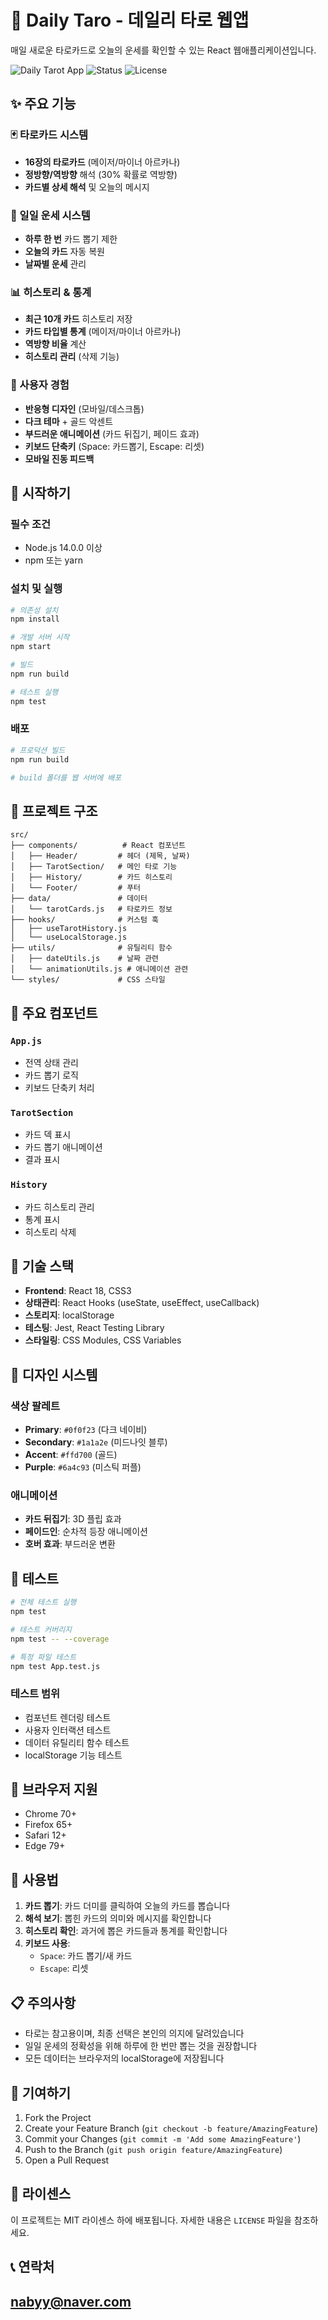 # 🔮 Daily Taro - 데일리 타로 웹앱

매일 새로운 타로카드로 오늘의 운세를 확인할 수 있는 React 웹애플리케이션입니다.

![Daily Tarot App](https://img.shields.io/badge/React-18.2.0-blue)
![Status](https://img.shields.io/badge/Status-Complete-green)
![License](https://img.shields.io/badge/License-MIT-yellow)

## ✨ 주요 기능

### 🃏 타로카드 시스템
- **16장의 타로카드** (메이저/마이너 아르카나)
- **정방향/역방향** 해석 (30% 확률로 역방향)
- **카드별 상세 해석** 및 오늘의 메시지

### 📅 일일 운세 시스템
- **하루 한 번** 카드 뽑기 제한
- **오늘의 카드** 자동 복원
- **날짜별 운세** 관리

### 📊 히스토리 & 통계
- **최근 10개 카드** 히스토리 저장
- **카드 타입별 통계** (메이저/마이너 아르카나)
- **역방향 비율** 계산
- **히스토리 관리** (삭제 기능)

### 🎨 사용자 경험
- **반응형 디자인** (모바일/데스크톱)
- **다크 테마** + 골드 악센트
- **부드러운 애니메이션** (카드 뒤집기, 페이드 효과)
- **키보드 단축키** (Space: 카드뽑기, Escape: 리셋)
- **모바일 진동 피드백**

## 🚀 시작하기

### 필수 조건
- Node.js 14.0.0 이상
- npm 또는 yarn

### 설치 및 실행

```bash
# 의존성 설치
npm install

# 개발 서버 시작
npm start

# 빌드
npm run build

# 테스트 실행
npm test
```

### 배포
```bash
# 프로덕션 빌드
npm run build

# build 폴더를 웹 서버에 배포
```

## 📁 프로젝트 구조

```
src/
├── components/          # React 컴포넌트
│   ├── Header/         # 헤더 (제목, 날짜)
│   ├── TarotSection/   # 메인 타로 기능
│   ├── History/        # 카드 히스토리
│   └── Footer/         # 푸터
├── data/               # 데이터
│   └── tarotCards.js   # 타로카드 정보
├── hooks/              # 커스텀 훅
│   ├── useTarotHistory.js
│   └── useLocalStorage.js
├── utils/              # 유틸리티 함수
│   ├── dateUtils.js    # 날짜 관련
│   └── animationUtils.js # 애니메이션 관련
└── styles/             # CSS 스타일
```

## 🎯 주요 컴포넌트

### `App.js`
- 전역 상태 관리
- 카드 뽑기 로직
- 키보드 단축키 처리

### `TarotSection`
- 카드 덱 표시
- 카드 뽑기 애니메이션
- 결과 표시

### `History`
- 카드 히스토리 관리
- 통계 표시
- 히스토리 삭제

## 🔧 기술 스택

- **Frontend**: React 18, CSS3
- **상태관리**: React Hooks (useState, useEffect, useCallback)
- **스토리지**: localStorage
- **테스팅**: Jest, React Testing Library
- **스타일링**: CSS Modules, CSS Variables

## 🎨 디자인 시스템

### 색상 팔레트
- **Primary**: `#0f0f23` (다크 네이비)
- **Secondary**: `#1a1a2e` (미드나잇 블루)
- **Accent**: `#ffd700` (골드)
- **Purple**: `#6a4c93` (미스틱 퍼플)

### 애니메이션
- **카드 뒤집기**: 3D 플립 효과
- **페이드인**: 순차적 등장 애니메이션
- **호버 효과**: 부드러운 변환

## 🧪 테스트

```bash
# 전체 테스트 실행
npm test

# 테스트 커버리지
npm test -- --coverage

# 특정 파일 테스트
npm test App.test.js
```

### 테스트 범위
- 컴포넌트 렌더링 테스트
- 사용자 인터랙션 테스트
- 데이터 유틸리티 함수 테스트
- localStorage 기능 테스트

## 📱 브라우저 지원

- Chrome 70+
- Firefox 65+
- Safari 12+
- Edge 79+

## 🔮 사용법

1. **카드 뽑기**: 카드 더미를 클릭하여 오늘의 카드를 뽑습니다
2. **해석 보기**: 뽑힌 카드의 의미와 메시지를 확인합니다
3. **히스토리 확인**: 과거에 뽑은 카드들과 통계를 확인합니다
4. **키보드 사용**:
   - `Space`: 카드 뽑기/새 카드
   - `Escape`: 리셋

## 📋 주의사항

- 타로는 참고용이며, 최종 선택은 본인의 의지에 달려있습니다
- 일일 운세의 정확성을 위해 하루에 한 번만 뽑는 것을 권장합니다
- 모든 데이터는 브라우저의 localStorage에 저장됩니다

## 🤝 기여하기

1. Fork the Project
2. Create your Feature Branch (`git checkout -b feature/AmazingFeature`)
3. Commit your Changes (`git commit -m 'Add some AmazingFeature'`)
4. Push to the Branch (`git push origin feature/AmazingFeature`)
5. Open a Pull Request

## 📄 라이센스

이 프로젝트는 MIT 라이센스 하에 배포됩니다. 자세한 내용은 `LICENSE` 파일을 참조하세요.

## 📞 연락처
nabyy@naver.com
---


